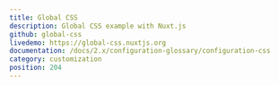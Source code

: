 ```yaml
---
title: Global CSS
description: Global CSS example with Nuxt.js
github: global-css
livedemo: https://global-css.nuxtjs.org
documentation: /docs/2.x/configuration-glossary/configuration-css
category: customization
position: 204
---
```

